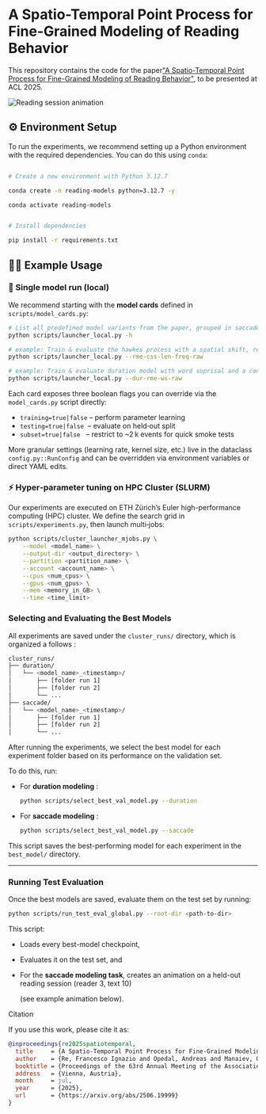 # A Spatio-Temporal Point Process for Fine-Grained Modeling of Reading Behavior

This repository contains the code for the paper[&#34;A Spatio-Temporal Point Process for Fine-Grained Modeling of Reading Behavior&#34;](https://arxiv.org/abs/2506.19999), to be presented at ACL 2025.


![Reading session animation](image/held_out_sess.gif)

## ⚙️ Environment Setup

To run the experiments, we recommend setting up a Python environment with the required dependencies. You can do this using `conda`:

```bash

# Create a new environment with Python 3.12.7

conda create -n reading-models python=3.12.7 -y

conda activate reading-models


# Install dependencies

pip install -r requirements.txt
```

## 🧑‍💻 Example Usage

### 🌱 Single model run (local)

We recommend starting with the **model cards** defined in `scripts/model_cards.py`:

```bash
# List all predefined model variants from the paper, grouped in saccade and duration models, on filtered or full (raw) scanpaths
python scripts/launcher_local.py -h

# example: Train & evaluate the hawkes process with a spatial shift, reader specific effects, and word length as predictor on the raw scanpath dataset 
python scripts/launcher_local.py --rme-css-len-freq-raw

# example: Train & evaluate duration model with word suprisal and a convolved past spillover effects
python scripts/launcher_local.py --dur-rme-ws-raw

```

Each card exposes three boolean flags you can override via the `model_cards.py` script directly:

* `training=true|false` – perform parameter learning
* `testing=true|false`  – evaluate on held‑out split
* `subset=true|false`   – restrict to ~2 k events for quick smoke tests

More granular settings (learning rate, kernel size, etc.) live in the dataclass `config.py::RunConfig` and can be overridden via environment variables or direct YAML edits.

### ⚡ Hyper‑parameter tuning on HPC Cluster (SLURM)

Our experiments are executed on ETH Zürich’s Euler high-performance computing (HPC) cluster.  We define the search grid in `scripts/experiments.py`, then launch multi‑jobs:

```bash
python scripts/cluster_launcher_mjobs.py \
    --model <model_name> \
    --output-dir <output_directory> \
    --partition <partition_name> \
    --account <account_name> \
    --cpus <num_cpus> \
    --gpus <num_gpus> \
    --mem <memory_in_GB> \
    --time <time_limit>

```

### Selecting and Evaluating the Best Models

All experiments are saved under the `cluster_runs/` directory, which is organized a follows :

```bash
cluster_runs/
├── duration/
│   └── <model_name>_<timestamp>/
│       ├── [folder run 1]
│       ├── [folder run 2]
│       └── ... 
├── saccade/
│   └── <model_name>_<timestamp>/
│       ├── [folder run 1]
│       ├── [folder run 2]
│       └── ...
```

After running the experiments, we select the best model for each experiment folder based on its performance on the validation set.

To do this, run:

* For  **duration modeling** :
  ```bash
  python scripts/select_best_val_model.py --duration
  ```
* For  **saccade modeling** :
  ```bash
  python scripts/select_best_val_model.py --saccade
  ```

This script saves the best-performing model for each experiment in the `best_model/` directory.

---

### Running Test Evaluation

Once the best models are saved, evaluate them on the test set by running:

```bash
python scripts/run_test_eval_global.py --root-dir <path-to-dir>
```

This script:

* Loads every best-model checkpoint,
* Evaluates it on the test set, and
* For the **saccade modeling task**, creates an animation on a held-out reading session (reader 3, text 10)

  (see example animation below).

Citation

If you use this work, please cite it as:

```bibtex
@inproceedings{re2025spatiotemporal,
  title     = {A Spatio-Temporal Point Process for Fine-Grained Modeling of Reading Behavior},
  author    = {Re, Francesco Ignazio and Opedal, Andreas and Manaiev, Glib and Giulianelli, Mario and Cotterell, Ryan},
  booktitle = {Proceedings of the 63rd Annual Meeting of the Association for Computational Linguistics (ACL)},
  address   = {Vienna, Austria},
  month     = jul,
  year      = {2025},
  url       = {https://arxiv.org/abs/2506.19999}
}
```
